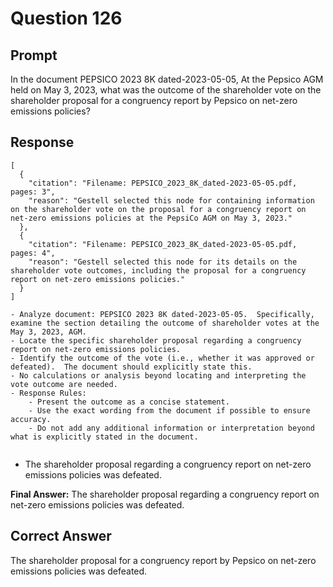 # Question 126

## Prompt

In the document PEPSICO 2023 8K dated-2023-05-05, At the Pepsico AGM held on May 3, 2023, what was the outcome of the shareholder vote on the shareholder proposal for a congruency report by Pepsico on net-zero emissions policies?

## Response

```results
[
  {
    "citation": "Filename: PEPSICO_2023_8K_dated-2023-05-05.pdf, pages: 3",
    "reason": "Gestell selected this node for containing information on the shareholder vote on the proposal for a congruency report on net-zero emissions policies at the PepsiCo AGM on May 3, 2023."
  },
  {
    "citation": "Filename: PEPSICO_2023_8K_dated-2023-05-05.pdf, pages: 4",
    "reason": "Gestell selected this node for its details on the shareholder vote outcomes, including the proposal for a congruency report on net-zero emissions policies."
  }
]
```

```cot
- Analyze document: PEPSICO 2023 8K dated-2023-05-05.  Specifically, examine the section detailing the outcome of shareholder votes at the May 3, 2023, AGM.
- Locate the specific shareholder proposal regarding a congruency report on net-zero emissions policies.
- Identify the outcome of the vote (i.e., whether it was approved or defeated).  The document should explicitly state this.
- No calculations or analysis beyond locating and interpreting the vote outcome are needed.
- Response Rules:
    - Present the outcome as a concise statement.
    - Use the exact wording from the document if possible to ensure accuracy.
    - Do not add any additional information or interpretation beyond what is explicitly stated in the document.


```

- The shareholder proposal regarding a congruency report on net-zero emissions policies was defeated.

**Final Answer:** The shareholder proposal regarding a congruency report on net-zero emissions policies was defeated.

## Correct Answer

The shareholder proposal for a congruency report by Pepsico on net-zero emissions policies was defeated.
